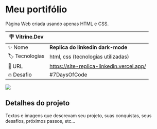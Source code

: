 # Meu portifólio

Página Web criada usando apenas HTML e CSS.

| :placard: Vitrine.Dev |     |
| -------------  | --- |
| :sparkles: Nome        | **Replica do linkedin dark-mode**
| :label: Tecnologias | html, css (tecnologias utilizadas)
| :rocket: URL         | https://site-replica-linkedin.vercel.app/
| :fire: Desafio     | #7DaysOfCode

<!-- Inserir imagem com a #vitrinedev ao final do link -->
![](https://ibb.co/kBGghcP#vitrinedev)

## Detalhes do projeto

Textos e imagens que descrevam seu projeto, suas conquistas, seus desafios, próximos passos, etc...
